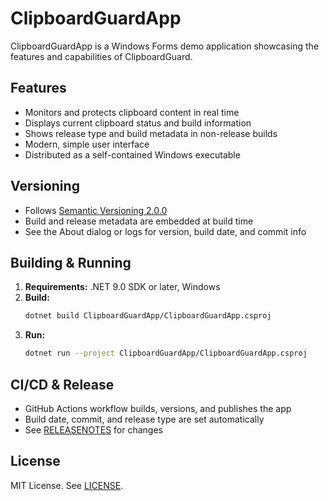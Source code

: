 # ClipboardGuardApp

ClipboardGuardApp is a Windows Forms demo application showcasing the features and capabilities of ClipboardGuard.

## Features
- Monitors and protects clipboard content in real time
- Displays current clipboard status and build information
- Shows release type and build metadata in non-release builds
- Modern, simple user interface
- Distributed as a self-contained Windows executable

## Versioning
- Follows [Semantic Versioning 2.0.0](https://semver.org/)
- Build and release metadata are embedded at build time
- See the About dialog or logs for version, build date, and commit info

## Building & Running
1. **Requirements:** .NET 9.0 SDK or later, Windows
2. **Build:**
   ```sh
   dotnet build ClipboardGuardApp/ClipboardGuardApp.csproj
   ```
3. **Run:**
   ```sh
   dotnet run --project ClipboardGuardApp/ClipboardGuardApp.csproj
   ```

## CI/CD & Release
- GitHub Actions workflow builds, versions, and publishes the app
- Build date, commit, and release type are set automatically
- See [RELEASENOTES](./RELEASENOTES) for changes

## License
MIT License. See [LICENSE](../LICENSE).
